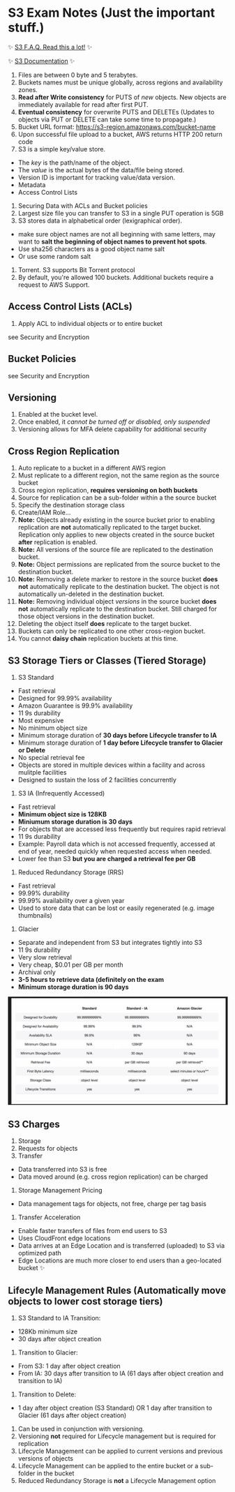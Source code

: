 # S3 Exam Notes (Just the important stuff.)

:sparkles: [S3 F.A.Q. Read this a lot!](https://aws.amazon.com/s3/faqs/) :sparkles:

:sparkles: [S3 Documentation](http://docs.aws.amazon.com/AmazonS3/latest/dev/Welcome.html) :sparkles:


1. Files are between 0 byte and 5 terabytes.
1. Buckets names must be unique globally, across regions and availability zones.
1. **Read after Write consistency** for PUTS of *new* objects.  New objects are
        immediately available for read after first PUT.  
1. **Eventual consistency** for overwrite PUTS and DELETEs (Updates to objects via PUT
or DELETE can take some time to propagate.)
1. Bucket URL format: https://s3-region.amazonaws.com/bucket-name
1. Upon successful file upload to a bucket, AWS returns HTTP 200 return code
1. S3 is a simple key/value store.  
  * The *key* is the path/name of the object.
  * The *value* is the actual bytes of the data/file being stored.
  * Version ID is important for tracking value/data version.  
  * Metadata
  * Access Control Lists
1. Securing Data with ACLs and Bucket policies
1. Largest size file you can transfer to S3 in a single PUT operation is 5GB
1. S3 stores data in alphabetical order (lexigraphical order).
 + make sure object names are not all beginning with same letters, may want to
 **salt the beginning of object names to prevent hot spots**.
 + Use sha256 characters as a good object name salt
 + Or use some random salt
1. Torrent.  S3 supports Bit Torrent protocol
1. By default, you're allowed 100 buckets.   Additional buckets require a request to AWS Support.


## Access Control Lists (ACLs)

1. Apply ACL to individual objects or to entire bucket

see Security and Encryption

## Bucket Policies

see Security and Encryption

## Versioning

1. Enabled at the bucket level.
2. Once enabled, it *cannot be turned off or disabled, only suspended*
3. Versioning allows for MFA delete capability for additional security

## Cross Region Replication

1. Auto replicate to a bucket in a different AWS region
1. Must replicate to a different region, not the same region as the source bucket
1. Cross region replication, **requires versioning on both buckets**
1. Source for replication can be a sub-folder within a the source bucket
1. Specify the destination storage class
1. Create/IAM Role... 
1. **Note:** Objects already existing in the source bucket prior to enabling replication are **not** 
automatically replicated to the target bucket.  Replication only applies to new objects created 
in the source bucket **after** replication is enabled.
1. **Note:** All versions of the source file are replicated to the destination bucket.
1. **Note:** Object permissions are replicated from the source bucket to the destination bucket.
1. **Note:** Removing a delete marker to restore in the source bucket **does not** automatically 
replicate to the destination bucket.  The object is not automatically un-deleted in the destination 
bucket.
1. **Note:** Removing individual object *versions* in the source bucket **does not** automatically 
replicate to the destination bucket.  Still charged for those object versions in the destination bucket.
1. Deleting the object itself **does** replicate to the target bucket.
1. Buckets can only be replicated to one other cross-region bucket.
1. You cannot **daisy chain** replication buckets at this time.

## S3 Storage Tiers or Classes (Tiered Storage)
1. S3 Standard
  * Fast retrieval
  * Designed for 99.99% availability
  * Amazon Guarantee is 99.9% availability
  * 11 9s durability
  * Most expensive
  * No minimum object size
  * Minimum storage duration of **30 days before Lifecycle transfer to IA**
  * Minimum storage duration of **1 day before Lifecycle transfer to Glacier or Delete**
  * No special retrieval fee
  * Objects are stored in multiple devices within a facility and across mulitple facilities
  * Designed to sustain the loss of 2 facilities concurrently
1. S3 IA (Infrequently Accessed)
  * Fast retrieval
  * **Minimum object size is 128KB**
  * **Miniumum storage duration is 30 days**
  * For objects that are accessed less frequently but requires rapid retrieval
  * 11 9s durability
  * Example:  Payroll data which is not accessed frequently, accessed at end of year, 
  needed quickly when requested access when needed.
  * Lower fee than S3 **but you are charged a retrieval fee per GB**
1. Reduced Redundancy Storage (RRS)
  * Fast retrieval
  * 99.99% durability
  * 99.99% availability over a given year
  * Used to store data that can be lost or easily regenerated (e.g. image
thumbnails)
1. Glacier
  * Separate and independent from S3 but integrates tightly into S3
  * 11 9s durability
  * Very slow retrieval
  * Very cheap, $0.01 per GB per month
  * Archival only
  * **3-5 hours to retrieve data (definitely on the exam**
  * **Minimum storage duration is 90 days**

![Storage Tiers](https://github.com/MathewT/aws-certified-developer/blob/master/S3/s3-tiers.JPG)

## S3 Charges
1. Storage
1. Requests for objects
1. Transfer
  + Data transferred into S3 is free
  + Data moved around (e.g. cross region replication) can be charged
1. Storage Management Pricing
  + Data management tags for objects, not free, charge per tag basis
1. Transfer Acceleration
  + Enable faster transfers of files from end users to S3
  + Uses CloudFront edge locations
  + Data arrives at an Edge Location and is transferred (uploaded) to S3 via optimized path
  + Edge Locations are much more closer to end users than a geo-located bucket :sparkles:
  


## Lifecyle Management Rules (Automatically move objects to lower cost storage tiers)

1. S3 Standard to IA Transition:
  * 128Kb minimum size
  * 30 days after object creation
1. Transition to Glacier:
  * From S3: 1 day after object creation
  * From IA: 30 days after transition to IA (61 days after object creation and transition to IA)
1. Transition to Delete:
  * 1 day after object creation (S3 Standard) OR 1 day after transition to Glacier (61 days after
    object creation)
1. Can be used in conjunction with versioning.
1. Versioning **not** required for Lifecycle management but is required for replication
1. Lifecycle Management can be applied to current versions and previous versions of objects
1. Lifecycle Management can be applied to the entire bucket or a sub-folder in the bucket
1. Reduced Redundancy Storage is **not** a Lifecycle Management option
